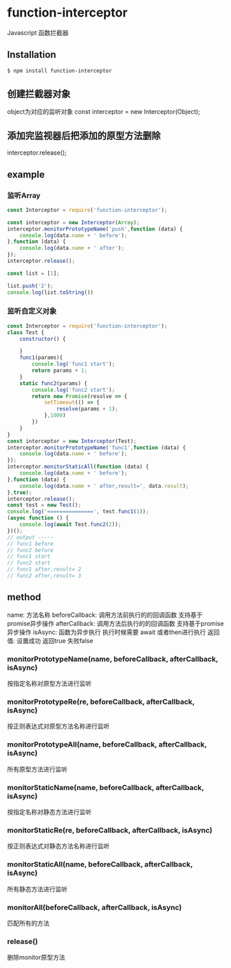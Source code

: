# function-interceptor
Javascript 函数拦截器

## Installation

```bash
$ npm install function-interceptor
```
## 创建拦截器对象
 object为对应的监听对象
const interceptor = new Interceptor(Object);
## 添加完监视器后把添加的原型方法删除
interceptor.release();
 
## example

### 监听Array
```js
const Interceptor = require('function-interceptor');

const interceptor = new Interceptor(Array);
interceptor.monitorPrototypeName('push',function (data) {
	console.log(data.name + ' before');
},function (data) {
	console.log(data.name + ' after');
});
interceptor.release();

const list = [1];

list.push('2');
console.log(list.toString())
```

### 监听自定义对象
```js
const Interceptor = require('function-interceptor');
class Test {
	constructor() {

	}
	func1(params){
		console.log('func1 start');
		return params + 1;
	}
	static func2(params) {
		console.log('func2 start');
		return new Promise(resolve => {
			setTimeout(() => {
				resolve(params + 1);
			},1000)
		})
	}
}
const interceptor = new Interceptor(Test);
interceptor.monitorPrototypeName('func1',function (data) {
	console.log(data.name + ' before');
});
interceptor.monitorStaticAll(function (data) {
	console.log(data.name + ' before');
},function (data) {
	console.log(data.name + ' after,result=', data.result);
},true);
interceptor.release();
const test = new Test();
console.log('===============', test.func1(1));
(async function () {
    console.log(await Test.func2(2));
})();
// output -----
// func1 before
// func2 before
// func1 start
// func2 start
// func1 after,result= 2
// func2 after,result= 3

```


## method
name: 方法名称
beforeCallback: 调用方法前执行的的回调函数 支持基于promise异步操作
afterCallback: 调用方法后执行的的回调函数 支持基于promise异步操作 
isAsync: 函数为异步执行 执行时候需要 await 或者then进行执行 
返回值: 设置成功 返回true 失败false

### monitorPrototypeName(name, beforeCallback, afterCallback, isAsync) 
按指定名称对原型方法进行监听

### monitorPrototypeRe(re, beforeCallback, afterCallback, isAsync)
按正则表达式对原型方法名称进行监听 

### monitorPrototypeAll(name, beforeCallback, afterCallback, isAsync)
所有原型方法进行监听 


### monitorStaticName(name, beforeCallback, afterCallback, isAsync)
按指定名称对静态方法进行监听

### monitorStaticRe(re, beforeCallback, afterCallback, isAsync)
按正则表达式对静态方法名称进行监听 

### monitorStaticAll(name, beforeCallback, afterCallback, isAsync)
所有静态方法进行监听

### monitorAll(beforeCallback, afterCallback, isAsync)
匹配所有的方法

### release()
删除monitor原型方法